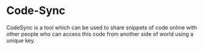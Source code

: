 # Code-Sync
CodeSync is a tool which can be used to share snippets of code online with other people who can access this code from another side of world using a unique key.<br>
